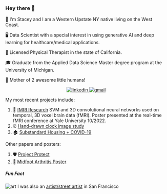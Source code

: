 ### Hey there 👋

🌱 I'm Stacey and I am a Western Upstate NY native living on the West Coast.

🖥️ Data Scientist with a special interest in using generative AI and deep learning for healthcare/medical applications.

🏃‍ Licensed Physical Therapist in the state of California.

🎓 Graduate from the Applied Data Science Master degree program at the University of Michigan.
          
👶 Mother of 2 awesome little humans!

 
<div align="center">
<a href="https://www.linkedin.com/in/staceyrivetbeck/">
<img src="https://img.shields.io/badge/visit%20my%20Linkedin-0A66C2?style=for-the-badge&logo=linkedin&logoColor=white" alt="linkedin" />
</a>
<a href="mailto:staceyrivetbeck@gmail.com">
<img src="https://img.shields.io/badge/email%20me-EA4335?style=for-the-badge&logo=gmail&logoColor=white" alt="gmail" />
</a>
</div>

My most recent projects include:  
1) 🧠 [fMRI Research](https://github.com/yecatstevir/teambrainiac) SVM and 3D convolutional neural networks used on temporal, 3D voxel brain data (fMRI). Poster presented at the real-time fMRI conference at Yale University 10/2022.  
2) ⏰ [Hand-drawn clock image study](https://github.com/yecatstevir/MADSmilestone2)
3) 🏠 [Substandard Housing + COVID-19](https://github.com/yecatstevir/Project_Healthy_Homes/blob/main/Project.Healthy.Home.Final.Report.pdf) 


Other papers and posters:

1) 🛡️ [Project Protect](https://github.com/yecatstevir/yecatstevir/blob/main/files/2104.08522.pdf)
2) 🦶 [Midfoot Arthritis Poster](https://github.com/yecatstevir/yecatstevir/blob/main/files/mfaposter%5B1%5D.ppt.png)



##### Fun Fact
![art](https://github.com/yecatstevir/yecatstevir/blob/main/files/thumbnail3.png) I was also an [artist/street artist](https://www.analog-monsters.com/) in San Francisco 
